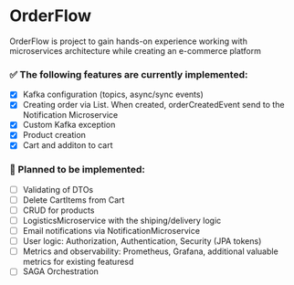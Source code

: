 # OrderFlow
OrderFlow is project to gain hands-on experience working with microservices architecture while creating an e-commerce platform

### ✅ The following features are currently implemented: 
- [x] Kafka configuration (topics, async/sync events)
- [x] Creating order via List<OrderItem>. When created, orderCreatedEvent send to the Notification Microservice
- [x] Custom Kafka exception
- [x] Product creation
- [x] Cart and additon to cart

### 📝 Planned to be implemented:
- [ ] Validating of DTOs
- [ ] Delete CartItems from Cart
- [ ] CRUD for products
- [ ] LogisticsMicroservice with the shiping/delivery logic
- [ ] Email notifications via NotificationMicroservice
- [ ] User logic: Authorization, Authentication, Security (JPA tokens)
- [ ] Metrics and observability: Prometheus, Grafana, additional valuable metrics for existing featuresd
- [ ] SAGA Orchestration
